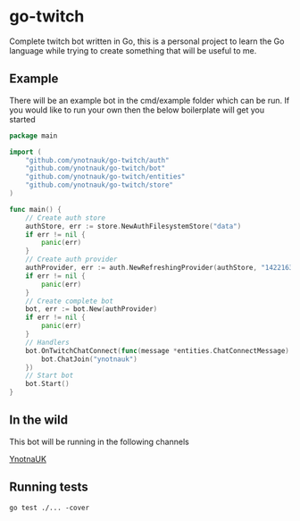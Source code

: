 # go-twitch
Complete twitch bot written in Go, this is a personal project to learn the Go language while trying to create something that will be useful to me.

## Example
There will be an example bot in the cmd/example folder which can be run. If you would like to run your own then the below boilerplate will get you started

```go
package main

import (
	"github.com/ynotnauk/go-twitch/auth"
	"github.com/ynotnauk/go-twitch/bot"
	"github.com/ynotnauk/go-twitch/entities"
	"github.com/ynotnauk/go-twitch/store"
)

func main() {
	// Create auth store
	authStore, err := store.NewAuthFilesystemStore("data")
	if err != nil {
		panic(err)
	}
	// Create auth provider
	authProvider, err := auth.NewRefreshingProvider(authStore, "142216347")
	if err != nil {
		panic(err)
	}
	// Create complete bot
	bot, err := bot.New(authProvider)
	if err != nil {
		panic(err)
	}
	// Handlers
	bot.OnTwitchChatConnect(func(message *entities.ChatConnectMessage) {
		bot.ChatJoin("ynotnauk")
	})
	// Start bot
	bot.Start()
}
```

## In the wild
This bot will be running in the following channels

[YnotnaUK](https://twitch.tv/YnotnaUK "My twitch channel")

## Running tests

```
go test ./... -cover
```
